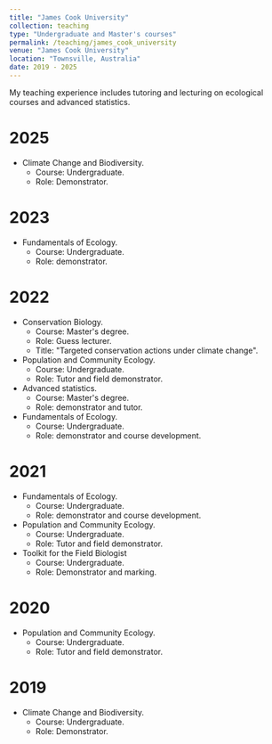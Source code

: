 ```yaml
---
title: "James Cook University"
collection: teaching
type: "Undergraduate and Master's courses"
permalink: /teaching/james_cook_university
venue: "James Cook University"
location: "Townsville, Australia"
date: 2019 - 2025
---
```


My teaching experience includes tutoring and lecturing on ecological courses and advanced statistics.

2025
======
- Climate Change and Biodiversity. 
  - Course: Undergraduate. 
  - Role: Demonstrator.

2023
======
- Fundamentals of Ecology.
  - Course: Undergraduate.
  - Role: demonstrator.
 
2022
======
- Conservation Biology. 
  - Course: Master's degree. 
  - Role: Guess lecturer. 
  - Title: "Targeted conservation actions under climate change".
- Population and Community Ecology. 
  - Course: Undergraduate. 
  - Role: Tutor and field demonstrator.
- Advanced statistics. 
  - Course: Master's degree. 
  - Role: demonstrator and tutor.
- Fundamentals of Ecology.
  - Course: Undergraduate.
  - Role: demonstrator and course development.

2021
======
- Fundamentals of Ecology.
  - Course: Undergraduate.
  - Role: demonstrator and course development.
- Population and Community Ecology. 
  - Course: Undergraduate. 
  - Role: Tutor and field demonstrator.
- Toolkit for the Field Biologist
  - Course: Undergraduate.
  - Role: Demonstrator and marking. 

2020
======
- Population and Community Ecology. 
  - Course: Undergraduate. 
  - Role: Tutor and field demonstrator.

2019
======
- Climate Change and Biodiversity. 
  - Course: Undergraduate. 
  - Role: Demonstrator.
